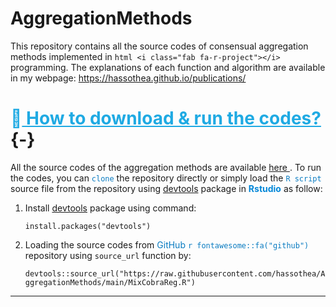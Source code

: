 # AggregationMethods

This repository contains all the source codes of consensual aggregation methods implemented in ```html <i class="fab fa-r-project"></i>``` programming. The explanations of each function and algorithm are available in my webpage: https://hassothea.github.io/publications/

<span style="color: #1FAAE3;">&#128270;<u> How to download & run the codes?</u></span>{-}
===

All the source codes of the aggregation methods are available [here <span style="color: #097BC1"> <i class="fab fa-r-project"></i></span>](https://github.com/hassothea/AggregationMethods). To run the codes, you can <span style="color: #097BC1">`clone`</span> the repository directly or simply load the <span style="color: #097BC1">`R script`</span> source file from the repository using [devtools](https://cran.r-project.org/web/packages/devtools/index.html) package in <span style="color: #0287D8;"> **Rstudio** </span> as follow:

1. Install [devtools](https://cran.r-project.org/web/packages/devtools/index.html) package using command: 

    `install.packages("devtools")`

2. Loading the source codes from <span style="color: #097BC1">GitHub `r fontawesome::fa("github")`</span> repository using `source_url` function by: 

    `devtools::source_url("https://raw.githubusercontent.com/hassothea/AggregationMethods/main/MixCobraReg.R")`

---
